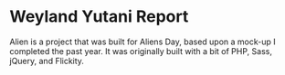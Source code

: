 # Weyland Yutani Report

Alien is a project that was built for Aliens Day, based upon a mock-up I completed the past year. It was originally built with a bit of PHP, Sass, jQuery, and Flickity.
